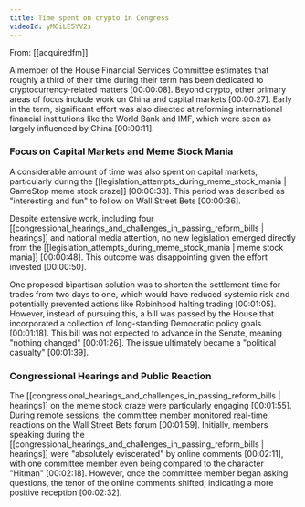 ```yaml
---
title: Time spent on crypto in Congress
videoId: yM6iLE5YV2s
---
```


From: [[acquiredfm]] <br/> 

A member of the House Financial Services Committee estimates that roughly a third of their time during their term has been dedicated to cryptocurrency-related matters <a class="yt-timestamp" data-t="00:00:08">[00:00:08]</a>. Beyond crypto, other primary areas of focus include work on China and capital markets <a class="yt-timestamp" data-t="00:00:27">[00:00:27]</a>. Early in the term, significant effort was also directed at reforming international financial institutions like the World Bank and IMF, which were seen as largely influenced by China <a class="yt-timestamp" data-t="00:00:11">[00:00:11]</a>.

### Focus on Capital Markets and Meme Stock Mania

A considerable amount of time was also spent on capital markets, particularly during the [[legislation_attempts_during_meme_stock_mania | GameStop meme stock craze]] <a class="yt-timestamp" data-t="00:00:33">[00:00:33]</a>. This period was described as "interesting and fun" to follow on Wall Street Bets <a class="yt-timestamp" data-t="00:00:36">[00:00:36]</a>.

Despite extensive work, including four [[congressional_hearings_and_challenges_in_passing_reform_bills | hearings]] and national media attention, no new legislation emerged directly from the [[legislation_attempts_during_meme_stock_mania | meme stock mania]] <a class="yt-timestamp" data-t="00:00:48">[00:00:48]</a>. This outcome was disappointing given the effort invested <a class="yt-timestamp" data-t="00:00:50">[00:00:50]</a>.

One proposed bipartisan solution was to shorten the settlement time for trades from two days to one, which would have reduced systemic risk and potentially prevented actions like Robinhood halting trading <a class="yt-timestamp" data-t="00:01:05">[00:01:05]</a>. However, instead of pursuing this, a bill was passed by the House that incorporated a collection of long-standing Democratic policy goals <a class="yt-timestamp" data-t="00:01:18">[00:01:18]</a>. This bill was not expected to advance in the Senate, meaning "nothing changed" <a class="yt-timestamp" data-t="00:01:26">[00:01:26]</a>. The issue ultimately became a "political casualty" <a class="yt-timestamp" data-t="00:01:39">[00:01:39]</a>.

### Congressional Hearings and Public Reaction

The [[congressional_hearings_and_challenges_in_passing_reform_bills | hearings]] on the meme stock craze were particularly engaging <a class="yt-timestamp" data-t="00:01:55">[00:01:55]</a>. During remote sessions, the committee member monitored real-time reactions on the Wall Street Bets forum <a class="yt-timestamp" data-t="00:01:59">[00:01:59]</a>. Initially, members speaking during the [[congressional_hearings_and_challenges_in_passing_reform_bills | hearings]] were "absolutely eviscerated" by online comments <a class="yt-timestamp" data-t="00:02:11">[00:02:11]</a>, with one committee member even being compared to the character "Hitman" <a class="yt-timestamp" data-t="00:02:18">[00:02:18]</a>. However, once the committee member began asking questions, the tenor of the online comments shifted, indicating a more positive reception <a class="yt-timestamp" data-t="00:02:32">[00:02:32]</a>.
